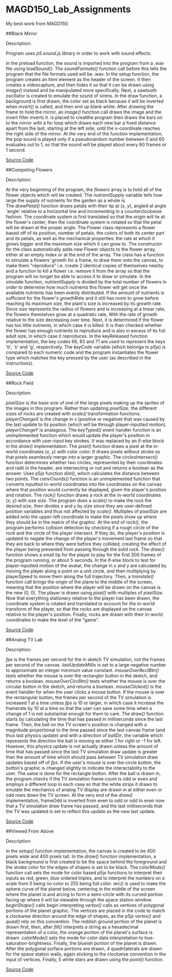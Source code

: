 # MAGD150_Lab_Assignments
My best work from MAGD150.







##Black Mirror


Description:

Program uses *p5.sound.js* library in order to work with sound effects. 

  In the preload function, the sound is imported into the program from a .wav file using *loadSound()*. The *soundFormats()* function call before this tells the program that the file formats used will be .wav. In the setup function, the program creates an html element as the header of the screen. It then creates a videocapture, and then hides it so that it can be drawn using *image()* instead and be manipulated more specifically. Next, a sawtooth oscillator is created to emulate the sound of sirens.
  In the draw function, a background is first drawn, the color set as black because it will be inverted when *invert()* is called, and then end up blank white. After drawing the frame to hold the mirror, an *image()* function call draws the image and the invert filter inverts it. is placed to creatthe program then draws the bars on to the mirror with a for loop which draws each new bar a fixed distance apart from the last, starting at the left side, until the x-coordinate reaches the right side of the mirror. At the very end of the function implementation, the pop sound is played only if a pseudorandom number between 0 and 60 evaluates out to 1, so that the sound will be played about every 60 frames or 1 second. 


[Source Code](https://github.com/ajcurrie-a11y/MAGD150_Lab_Assignments/tree/main/f20magd150lab09_currie/sketch.js)












##Competing Flowers


Description:

  At the very beginning of the program, the *flowers* array is to hold all of the flower objects which will be created. The *nutrientSupply* variable tells how large the supply of nutrients for the garden as a whole is.  
  The *drawPetal()* function draws petals with their tip at (*x*, *y*), angled at angle 'angle' relative to a horizontal line and incrementing in a counterclockwise fashion. The coordinate system is first translated so that the origin will lie at the flower's center, then the coordinate system is rotated so that the petal will be drawn at the proper angle. 
  The Flower class represents a flower based off of its position, number of petals, the colors of both its center part and its petals, as well as the mechanical properties: the rate at which it grows bigger and the maximum size which it can grow to. The constructor for the class automatically adds new Flower objects to the flower array, either at an empty index or at the end of the array. The class has a function to simulate a flowers' growth for a frame, to draw them onto the canvas, to make them "reproduce" i.e. create 2 identical copies of themselves nearby and a function to kill a flower i.e. remove it from the array so that the program will no longer be able to access it to draw or simulate.
  In the simulate function, *nutrientSupply* is divided by the total number of flowers in order to determine how much nutrients this flower will get once the available nutrients has been evenly distributed. If the amount of nutrients is sufficient for the flower's *growthRate* and it still has room to grow before reaching its maximum size, the plant's size is increased by its growth rate. Since *size* represents the radius of flowers and is increasing at a linear rate, the flowers themselves grow at a quadratic rate, With the rate of growth relative to the size decreasing over time. Next, it is determined if the flower has too little nutrients, in which case it is killed. It is then checked whether the flower has enough nutrients to reproduce and is also in excess of its full adult size, in which case it reproduces.
  In the keyReleased function implementation, the key codes 66, 83 and 71 are used to represent the keys 'b', 's' and 'g', respectively. The *keyCode* variable (which belongs to p5js) is compared to each numeric code and the program instantiates the flower type which matches the key pressed by the user (as described in the instructions).


[Source Code](https://github.com/ajcurrie-a11y/MAGD150_Lab_Assignments/tree/main/f20magd150lab07_currie/sketch.js)


##Rock Field


Description:

  *pixelSize* is the base size of one of the large pixels making up the sprites of the images in this program. Rather than updating *pixelSize*, the different sizes of rocks are created with *scale()* transformation functions. *playerChangeX* is the change in x (positive or negative) that was caused by the last update to its position (which will be through player-inputted motion). *playerChangeY* is analagous.
  The *keyTyped()* event handler function is an unimplemented function which would update the player's position in accordance with user-input key strokes. It was replaced by an if-else block in the *draw()* implementation.
  The *pixel()* function draws a pixel at the in-world coordinates (*x*, *y*) with color *color*. It draws pixels without stroke so that pixels seamlessly merge into a larger graphic. 
  The *circlesIntersect()* function determines whether two circles, represented by their coordinates and radii in the header, are intersecting or not and returns a boolean as the answer. Uses p5js function dist(), which calculates the distance between two points.
  The *canvCoords()* function is an unimplemented function that converts inputted in-world coordinates into the coordinates on the canvas where that position would currently be displayed, given the player's position and rotation.
  The *rock()* function draws a rock at the in-world coordinates (*x*, *y*) with size *size*. The program does a *scale()* to make the rock the desired size, then divides *x* and *y* by size since they are user-defined position variables and thus not affected by *scale()*. Multiples of *pixelSize* are added onto the upper-left coordinate to make the pixels show up where they should be in the matrix of the graphic. At the end of *rock()*, the program performs collision detection by checking if a rough circle of the rock and the circle of the player intersect. If they do, the player's position is updated to negate the change of the player's movement last frame so that they are back to where they were before they collided, creating the effect of the player being prevented from passing through the solid rock.
  The *draw()* function shows a small tip for the player to play for the first 300 frames of the program running, or about 5 seconds. In the if-else block to test for player-inputted motion of the avatar, the change in x and y are calculated by moving the player along a point on a unit circle, and then multiplying by playerSpeed to move them along the full trajectory. Then, a *translate()* function call brings the origin of the plane to the middle of the screen, meaning that the position where the player will be drawn on the canvas is the new (0, 0). The player is drawn using *pixel()* with multiples of *pixelSize*. Now that everything stationary relative to the player has been drawn, the coordinate system is rotated and translated to account for the in-world transform of the player, so that the rocks are displayed on the canvas relative to the player's position. Finally, rocks are drawn with their in-world coordinates to make the level of the "game". 


[Source Code](https://github.com/ajcurrie-a11y/MAGD150_Lab_Assignments/tree/main/f20magd150lab06_currie/sketch.js)


##Analog TV Lab


Description:

  *fps* is the frames per second for the in sketch TV simulation, not the frames per second of the canvas. *lastUpdateMillis* is set to a large negative number to approximate an integer minimum value constant.
  *mouseOverRectBtn()* tests whether the mouse is over the rectangler button in the sketch, and returns a boolean.
  *mouseOverCircBtn()* tests whether the mouse is over the circular button in the sketch, and returns a boolean.
  *mouseClicked()* is the event handler for when the user clicks a mouse button. If the mouse is over the rectangular button, the frames per second of the TV simulation is increased 1 at a time unless *fps* is 10 or larger, in which case it increase the framerate by 10 at a time so that the user can save some time when a change of 1 is not substantial enough for them to care.
  The *draw()* function starts by calculating the time that has passed in milliseconds since the last frame. Then, the ball on the TV screen's position is changed with a magnitude proportional to the time passed since the last canvas frame (and thus last physics update) and with a direction of *ballDir*, the variable which represents the direction the ball is moving as either 1 for right or -1 for left. However, this physics update is not actually drawn unless the amount of time that has passed since the last TV simulation draw update is greater than the amount of time which should pass between TV simulation draw updates based off of *fps*. If the user's mouse is over the circle button, the button's graphic is changed slightly to indicate the interactability to the user. The same is done for the rectangle button. After the ball is drawn in, the program checks if the TV simulation frame count is odd or even and employs a different loop in each case so that the white strips it draws to emulate the mechanics of analog TV display are drawn in at either even or odd rows down the TV screen. At the very end of the *draw()* implementation, frameOdd is inverted from even to odd or odd to even now that a TV simulation draw frame has passed, and the last milliseconds that the TV was updated is set to reflect this update as the new last update.


[Source Code](https://github.com/ajcurrie-a11y/MAGD150_Lab_Assignments/tree/main/f20magd150lab05_currie/sketch.js)


##Viewed From Above


Description:

  In the *setup()* function implementation, the canvas is created to be 400 pixels wide and 400 pixels tall.
  In the *draw()* function implementation, a black background is first created to be the space behind the foreground and the stroke color for the edges of shapes is set to be black. The *colorMode()* function call sets the mode for color based p5js functions to interpret their inputs as red, green, blue ordered triples, and to interpret the numbers on a scale from 0 being no color to 255 being full color. *arc()* is used to make the sphere curve of the planet below, centering in the middle of the screen where the planet is and arcing to form a semi-circle with its curved portion facing up where it will be viewable through the space station window. *beginShape()* calls begin interpreting *vertex()* calls as vertices of polygonal portions of the planet graphic. The vertices are placed in the code to match a clockwise direction around the edge of shapes, as the p5js *vertex()* and *quad()* rely on this convention. The reddish ground portion of the planet is drawn first, then, after *fill()* interprets a string as a hexadecimal representation of a color, the orange portion of the planet's surface is drawn. *colorMode()* sets the mode for color data interpretation to hue-saturation-brightness. Finally, the blueish portion of the planet is drawn. After the polygonal surface portions are drawn, 4 quadrilaterals are drawn for the space station walls, again sticking to the clockwise convention in the input of vertices. Finally, 5 white stars are drawn using the *point()* function.
  


[Source Code](https://github.com/ajcurrie-a11y/MAGD150_Lab_Assignments/tree/main/f20magd150lab02_currie/sketch.js)
